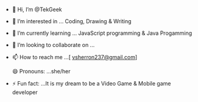- 👋 Hi, I’m @TekGeek
- 👀 I’m interested in ... Coding, Drawing & Writing
- 🌱 I’m currently learning ... JavaScript programming & Java Progamming
- 💞️ I’m looking to collaborate on ...
- 📫 How to reach me ...[
vsherron237@gmail.com]

  😄 Pronouns: ...she/her
- ⚡ Fun fact: ...It is my dream to be a Video Game & Mobile game developer

<!---
TekGeek2003/TekGeek2003 is a ✨ special ✨ repository because its `README.md` (this file) appears on your GitHub profile.
You can click the Preview link to take a look at your changes.
--->
